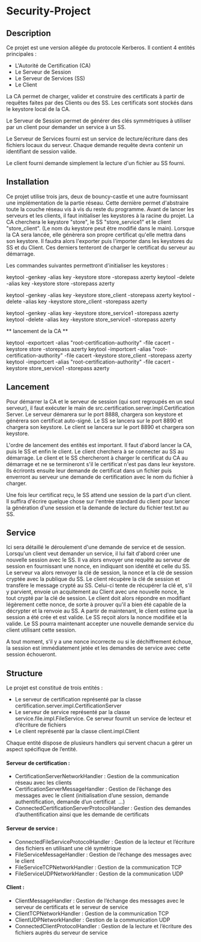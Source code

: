 # Security-Project

## Description

Ce projet est une version allégée du protocole Kerberos.
Il contient 4 entités principales :

* L'Autorité de Certification (CA)
* Le Serveur de Session
* Le Serveur de Services (SS)
* Le Client

La CA permet de charger, valider et construire des certificats à partir de requêtes faites par des Clients ou des SS.
Les certificats sont stockés dans le keystore local de la CA.

Le Serveur de Session permet de générer des clés symmétriques à utiliser par un client pour demander un service à un SS.

Le Serveur de Services fourni est un service de lecture/écriture dans des fichiers locaux du serveur. 
Chaque demande requête devra contenir un identifiant de session valide.

Le client fourni demande simplement la lecture d'un fichier au SS fourni.

## Installation
	
Ce projet utilise trois jars, deux de bouncy-castle et une autre fournissant une implémentation de la partie réseau.
Cette dernière permet d'abstraire toute la couche réseau vis à vis du reste du programme.
Avant de lancer les serveurs et les clients, il faut initialiser les keystores à la racine du projet.
La CA cherchera le keystore "store", le SS "store_service1" et le client "store_client". (Le nom du keystore peut être modifié dans le main).
Lorsque la CA sera lancée, elle génèrera son propre certificat qu'elle mettra dans son keystore.
Il faudra alors l'exporter puis l'importer dans les keystores du SS et du Client. Ces derniers tenteront de charger le certificat
du serveur au démarrage.

Les commandes suivantes permettront d'initialiser les keystores :

keytool -genkey -alias key -keystore store -storepass azerty
keytool -delete -alias key -keystore store -storepass azerty

keytool -genkey -alias key -keystore store_client -storepass azerty
keytool -delete -alias key -keystore store_client -storepass azerty

keytool -genkey -alias key -keystore store_service1 -storepass azerty
keytool -delete -alias key -keystore store_service1 -storepass azerty

** lancement de la CA **

keytool -exportcert -alias "root-certification-authority" -file cacert -keystore store -storepass azerty
keytool -importcert -alias "root-certification-authority" -file cacert -keystore store_client -storepass azerty
keytool -importcert -alias "root-certification-authority" -file cacert -keystore store_service1 -storepass azerty

## Lancement


Pour démarrer la CA et le serveur de session (qui sont regroupés en un seul serveur), il faut exécuter le main de 
src.certification.server.impl.Certification Server.
Le serveur démarera sur le port 8888, chargera son keystore et générera son certificat auto-signé.
Le SS se lancera sur le port 8890 et chargera son keystore.
Le client se lancera sur le port 8890 et chargera son keystore.

L'ordre de lancement des entités est important. Il faut d'abord lancer la CA, puis le SS et enfin le client. Le client cherchera à se connecter au SS au démarrage.
Le client et le SS chercheront à charger le certificat du CA au démarrage et ne se termineront s'il le certificat n'est pas dans leur keystore. 
Ils écrironts ensuite leur demande de certificat dans un fichier puis enverront au serveur une demande de certification avec le nom du fichier à charger.

Une fois leur certificat reçu, le SS attend une session de la part d'un client.
Il suffira d'écrire quelque chose sur l'entrée standard du client pour lancer la génération d'une session et la demande de lecture du fichier test.txt au SS.

## Service

Ici sera détaillé le déroulement d'une demande de service et de session.
Lorsqu'un client veut demander un service, il lui fait d'abord créer une nouvelle session avec le SS.
Il va alors envoyer une requête au serveur de session en fournissant une nonce, en indiquant son identité et celle du SS.
Le serveur va alors renvoyer la clé de session, la nonce et la clé de session cryptée avec la publique du SS.
Le client récupère la clé de session et transfère le message crypté au SS.
Celui-ci tente de récupérer la clé et, s'il y parvient, envoie un acquitement au Client avec une nouvelle nonce, le tout crypté par la clé de session.
Le client doit alors répondre en modifiant légèrement cette nonce, de sorte à prouver qu'il a bien été capable de la décrypter et la renvoie au SS.
A partir de maintenant, le client estime que la session a été crée et est valide.
Le SS reçoit alors la nonce modifiée et la valide.
Le SS pourra maintenant accepter une nouvelle demande service du client utilisant cette session.

A tout moment, s'il y a une nonce incorrecte ou si le déchiffrement échoue, la session est immédiatement jetée et les demandes de service avec cette 
session échoueront.

## Structure

Le projet est constitué de trois entités : 

* Le serveur de certification représenté par la classe certification.server.impl.CertificationServer 
* Le serveur de service représenté par la classe service.file.impl.FileService. Ce serveur fournit un service de lecteur et d’écriture de fichiers  
* Le client représenté par la classe client.impl.Client

Chaque entité dispose de plusieurs handlers qui servent chacun a gérer un aspect spécifique de l’entité.
	
#### Serveur de certification :

* CertificationServerNetworkHandler : Gestion de la communication réseau avec les clients
* CertificationServerMessageHandler : Gestion de l’échange des messages avec le client (initialisation d’une session, demande authentification, demande d’un certificat  …) 
* ConnectedCertificationServerProtocolHandler : Gestion des demandes d’authentification ainsi que les demande de certificats 
	
#### Serveur de service : 

* ConnectedFileServiceProtocolHandler : Gestion de la lecteur et l’écriture des fichiers en utilisant une clé symétrique 
* FileServiceMessageHandler : Gestion de l’échange des messages avec le client 
* FileServiceTCPNetworkHandler : Gestion de la communication TCP 
* FileServiceUDPNetworkHandler : Gestion de la communication UDP 

#### Client : 

* ClientMessageHandler : Gestion de l’échange des messages avec le serveur de certificats et le serveur de service 
* ClientTCPNetworkHandler : Gestion de la communication TCP 
* ClientUDPNetworkHandler : Gestion de la communication UDP 
* ConnectedClientProtocolHandler : Gestion de la lecture et l’écriture des fichiers auprès du serveur de service 